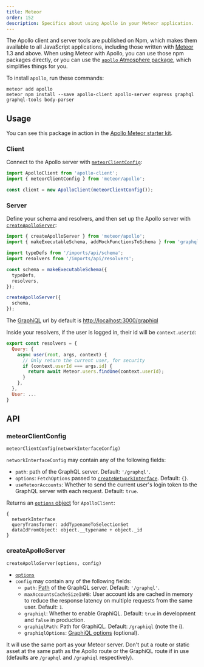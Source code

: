 ```yaml
---
title: Meteor
order: 152
description: Specifics about using Apollo in your Meteor application.
---
```


The Apollo client and server tools are published on Npm, which makes them available to all JavaScript applications, including those written with [Meteor](https://www.meteor.com/) 1.3 and above. When using Meteor with Apollo, you can use those npm packages directly, or you can use the [`apollo` Atmosphere package](https://github.com/apollostack/meteor-integration/), which simplifies things for you.

To install `apollo`, run these commands:

```text
meteor add apollo
meteor npm install --save apollo-client apollo-server express graphql graphql-tools body-parser
```

## Usage

You can see this package in action in the [Apollo Meteor starter kit](https://github.com/apollostack/meteor-starter-kit).

### Client

Connect to the Apollo server with [`meteorClientConfig`](#meteorClientConfig):

```js
import ApolloClient from 'apollo-client';
import { meteorClientConfig } from 'meteor/apollo';

const client = new ApolloClient(meteorClientConfig());
```

### Server

Define your schema and resolvers, and then set up the Apollo server with [`createApolloServer`](#createApolloServer):

```js
import { createApolloServer } from 'meteor/apollo';
import { makeExecutableSchema, addMockFunctionsToSchema } from 'graphql-tools';

import typeDefs from '/imports/api/schema';
import resolvers from '/imports/api/resolvers';

const schema = makeExecutableSchema({
  typeDefs,
  resolvers,
});

createApolloServer({
  schema,
});
```

The [GraphiQL](https://github.com/graphql/graphiql) url by default is [http://localhost:3000/graphiql](http://localhost:3000/graphiql)

Inside your resolvers, if the user is logged in, their id will be  `context.userId`:

```js
export const resolvers = {
  Query: {
    async user(root, args, context) {
      // Only return the current user, for security
      if (context.userId === args.id) {
        return await Meteor.users.findOne(context.userId);
      }
    },
  },
  User: ...
}
```

## API

### meteorClientConfig

`meteorClientConfig(networkInterfaceConfig)`

`networkInterfaceConfig` may contain any of the following fields:
- `path`: path of the GraphQL server. Default: `'/graphql'`.
- `options`: `FetchOptions` passed to [`createNetworkInterface`](http://dev.apollodata.com/core/apollo-client-api.html#createNetworkInterface). Default: `{}`.
- `useMeteorAccounts`: Whether to send the current user's login token to the GraphQL server with each request. Default: `true`.

Returns an [`options` object](http://dev.apollodata.com/core/apollo-client-api.html#apollo-client) for `ApolloClient`:

```
{
  networkInterface
  queryTransformer: addTypenameToSelectionSet
  dataIdFromObject: object.__typename + object._id
}
```

### createApolloServer

`createApolloServer(options, config)`

- [`options`](http://dev.apollodata.com/tools/apollo-server/setup.html#apolloOptions)
- `config` may contain any of the following fields:
  - `path`: [Path](http://expressjs.com/en/api.html#app.use) of the GraphQL server. Default: `'/graphql'`.
  - `maxAccountsCacheSizeInMB`: User account ids are cached in memory to reduce the response latency on multiple requests from the same user. Default: `1`.
  - `graphiql`: Whether to enable GraphiQL. Default: `true` in development and `false` in production.
  - `graphiqlPath`: Path for GraphiQL. Default: `/graphiql` (note the i).
  - `graphiqlOptions`: [GraphiQL options](http://dev.apollodata.com/tools/apollo-server/graphiql.html#graphiqlOptions) (optional).



It will use the same port as your Meteor server. Don't put a route or static asset at the same path as the Apollo route or the GraphiQL route if in use (defaults are `/graphql` and `/graphiql` respectively).
